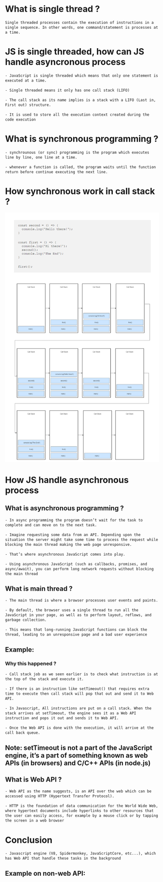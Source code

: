 # What is single thread ?

    Single threaded processes contain the execution of instructions in a single sequence. In other words, one command/statement is processes at a time.

# JS is single threaded, how can JS handle asyncronous process

    - JavaScript is single threaded which means that only one statement is executed at a time.

    - Single threaded means it only has one call stack (LIFO)

    - The call stack as its name implies is a stack with a LIFO (Last in, First out) structure.
    
    - It is used to store all the execution context created during the code execution

# What is synchronous programming ?

    - synchrounous (or sync) programming is the program which executes line by line, one line at a time.

    - whenever a function is called, the program waits until the function return before continue executing the next line.

# How synchronous work in call stack ?

![Example](./callstack.png)

# How JS handle asynchronous process 



## What is asynchronous programming ?

    - In async programming the program doesn’t wait for the task to complete and can move on to the next task.

    - Imagine requesting some data from an API. Depending upon the situation the server might take some time to process the request while blocking the main thread making the web page unresponsive.

    - That’s where asynchronous JavaScript comes into play. 

    - Using asynchronous JavaScript (such as callbacks, promises, and async/await), you can perform long network requests without blocking the main thread

## What is main thread ?

    - The main thread is where a browser processes user events and paints. 
    
    - By default, the browser uses a single thread to run all the JavaScript in your page, as well as to perform layout, reflows, and garbage collection. 
    
    - This means that long-running JavaScript functions can block the thread, leading to an unresponsive page and a bad user experience

## Example: 

### Why this happened ?

    - Call stack job as we seen earlier is to check what instruction is at the top of the stack and execute it. 
    
    - If there is an instruction like setTimeout() that requires extra time to execute then call stack will pop that out and send it to Web API.

    - In Javascript, All instructions are put on a call stack. When the stack arrives at setTimeout, the engine sees it as a Web API instruction and pops it out and sends it to Web API. 
    
    - Once the Web API is done with the execution, it will arrive at the call back queue.

## Note: setTimeout is not a part of the JavaScript engine, it’s a part of something known as web APIs (in browsers) and C/C++ APIs (in node.js)

## What is Web API ?

    - Web API as the name suggests, is an API over the web which can be accessed using HTTP (Hypertext Transfer Protocol).

    - HTTP is the foundation of data communication for the World Wide Web, where hypertext documents include hyperlinks to other resources that the user can easily access, for example by a mouse click or by tapping the screen in a web browser

# Conclusion

    - Javascript engine (V8, Spidermonkey, JavaScriptCore, etc...), which has Web API that handle these tasks in the background

## Example on non-web API: